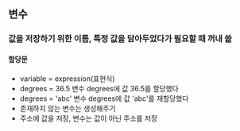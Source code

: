 ## 변수
### 값을 저장하기 위한 이름, 특정 값을 담아두었다가 필요할 때 꺼내 쓺
#### 할당문
- variable = expression(표현식)
- degrees = 36.5 변수 degrees에 값 36.5를 할당했다
- degrees = 'abc' 변수 degrees에 값 'abc'를 재할당했다
- 존재하지 않는 변수는 생성해주기
- 주소에 값을 저장, 변수는 값이 아닌 주소를 저장
